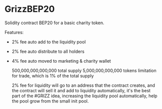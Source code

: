 # GrizzBEP20
Solidity contract BEP20 for a basic charity token. 

Features:
- 2% fee auto add to the liquidity pool
- 2% fee auto distribute to all holders
- 4% fee auto moved to marketing & charity wallet

   500,000,000,000,000 total supply
   5,000,000,000,000 tokens limitation for trade, which is 1% of the total supply
   
   2% fee for liquidity will go to an address that the contract creates, 
   and the contract will sell it and add to liquidity automatically, 
   it's the best part of the #GRIZZ idea, increasing the liquidity pool automatically, 
   help the pool grow from the small init pool.

